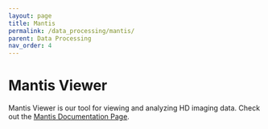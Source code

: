 ```yaml
---
layout: page
title: Mantis
permalink: /data_processing/mantis/
parent: Data Processing
nav_order: 4
---
```


# Mantis Viewer

Mantis Viewer is our tool for viewing and analyzing HD imaging data. Check out the [Mantis Documentation Page](https://mantis.parkerici.org).
